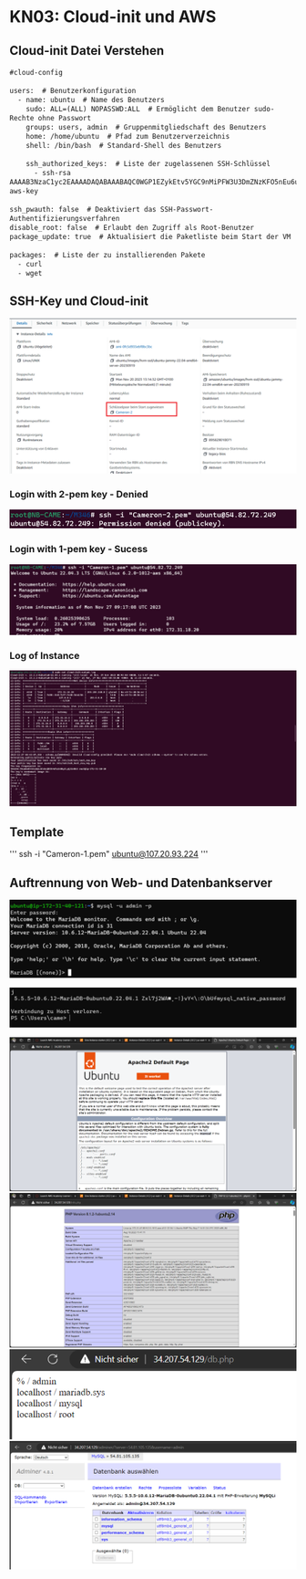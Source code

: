 # KN03: Cloud-init und AWS

## Cloud-init Datei Verstehen
```
#cloud-config

users:  # Benutzerkonfiguration
  - name: ubuntu  # Name des Benutzers
    sudo: ALL=(ALL) NOPASSWD:ALL  # Ermöglicht dem Benutzer sudo-Rechte ohne Passwort
    groups: users, admin  # Gruppenmitgliedschaft des Benutzers
    home: /home/ubuntu  # Pfad zum Benutzerverzeichnis
    shell: /bin/bash  # Standard-Shell des Benutzers

    ssh_authorized_keys:  # Liste der zugelassenen SSH-Schlüssel
      - ssh-rsa AAAAB3NzaC1yc2EAAAADAQABAAABAQC0WGP1EZykEtv5YGC9nMiPFW3U3DmZNzKFO5nEu6uozEHh4jLZzPNHSrfFTuQ2GnRDSt+XbOtTLdcj26+iPNiFoFha42aCIzYjt6V8Z+SQ9pzF4jPPzxwXfDdkEWylgoNnZ+4MG1lNFqa8aO7F62tX0Yj5khjC0Bs7Mb2cHLx1XZaxJV6qSaulDuBbLYe8QUZXkMc7wmob3PM0kflfolR3LE7LResIHWa4j4FL6r5cQmFlDU2BDPpKMFMGUfRSFiUtaWBNXFOWHQBC2+uKmuMPYP4vJC9sBgqMvPN/X2KyemqdMvdKXnCfrzadHuSSJYEzD64Cve5Zl9yVvY4AqyBD aws-key

ssh_pwauth: false  # Deaktiviert das SSH-Passwort-Authentifizierungsverfahren
disable_root: false  # Erlaubt den Zugriff als Root-Benutzer
package_update: true  # Aktualisiert die Paketliste beim Start der VM

packages:  # Liste der zu installierenden Pakete
  - curl
  - wget
```

## SSH-Key und Cloud-init
![](/KN03/Content/TASK%20B/ListOfRightSSH.png)
### Login with 2-pem key - Denied
![](/KN03/Content/TASK%20B/PEM-Key2.png)
### Login with 1-pem key - Sucess
![](/KN03/Content/TASK%20B/PEM-Key1.png)
### Log of Instance
![](/KN03/Content/TASK%20B/Log.png)


## Template
'''
ssh -i "Cameron-1.pem" ubuntu@107.20.93.224
'''

## Auftrennung von Web- und Datenbankserver

![](/KN03/Content/TASK%20D/MySQL-DB.png)

![](/KN03/Content/TASK%20D/TELNET-DB.png)

![](/KN03/Content/TASK%20D/Index.png)
![](/KN03/Content/TASK%20D/infophp.png)
![](/KN03/Content/TASK%20D/dbphp.png)
![](/KN03/Content/TASK%20D/ADMIER-DB.png)

